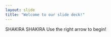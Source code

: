 ```yaml
---
layout: slide
title: "Welcome to our slide deck!"
---
```

SHAKIRA SHAKIRA 
Use the right arrow to begin!
